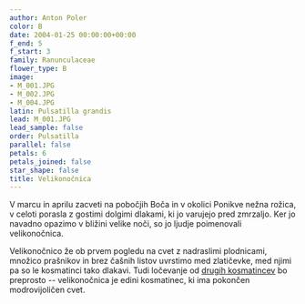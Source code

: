 ```yaml
---
author: Anton Poler
color: B
date: 2004-01-25 00:00:00+00:00
f_end: 5
f_start: 3
family: Ranunculaceae
flower_type: B
image:
- M_001.JPG
- M_002.JPG
- M_004.JPG
latin: Pulsatilla grandis
lead: M_001.JPG
lead_sample: false
order: Pulsatilla
parallel: false
petals: 6
petals_joined: false
star_shape: false
title: Velikonočnica
---
```

V marcu in aprilu zacveti na pobočjih Boča in v okolici Ponikve nežna rožica, v celoti porasla z gostimi dolgimi dlakami, ki jo varujejo pred zmrzaljo. Ker jo navadno opazimo v bližini velike noči, so jo ljudje poimenovali velikonočnica.

Velikonočnico že ob prvem pogledu na cvet z nadraslimi plodnicami, množico prašnikov in brez čašnih listov uvrstimo med zlatičevke, med njimi pa so le kosmatinci tako dlakavi. Tudi ločevanje od [drugih kosmatincev](../genus/pulsatilla/) bo preprosto -- velikonočnica je edini kosmatinec, ki ima pokončen modrovijoličen cvet.
